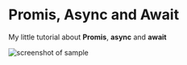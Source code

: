 # Promis, Async and Await
My little tutorial about **Promis**, **async** and **await**

![screenshot of sample](http://webdesign.ru.net/images/Heydon_min.jpg)
